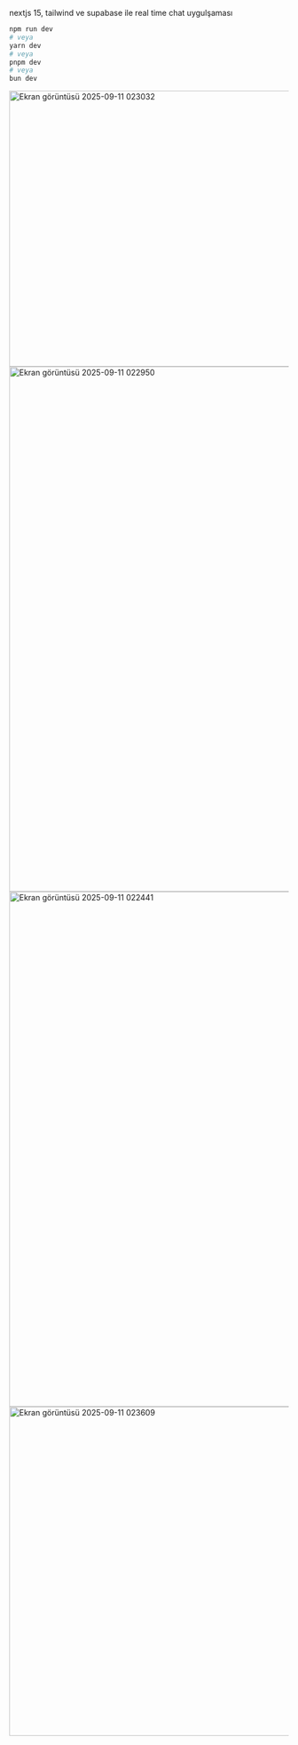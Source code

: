 nextjs 15, tailwind ve supabase ile real time chat uygulşaması

```bash
npm run dev
# veya
yarn dev
# veya
pnpm dev
# veya
bun dev
```


<img width="1438" height="497" alt="Ekran görüntüsü 2025-09-11 023032" src="https://github.com/user-attachments/assets/ce1e416c-8be8-416b-91b6-53e0a0d89e04" />
<img width="1744" height="946" alt="Ekran görüntüsü 2025-09-11 022950" src="https://github.com/user-attachments/assets/14d1dde2-3a58-4cd7-a3c9-6b337ed4aa10" />
<img width="1737" height="928" alt="Ekran görüntüsü 2025-09-11 022441" src="https://github.com/user-attachments/assets/57a4b789-827b-4558-8b46-96a99a5e5555" />
<img width="943" height="593" alt="Ekran görüntüsü 2025-09-11 023609" src="https://github.com/user-attachments/assets/f4045644-7490-47ee-a2d5-d5f785df6b23" />
